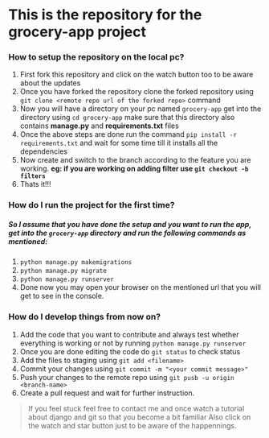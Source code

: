 # This is the repository for the grocery-app project

### How to setup the repository on the local pc?
1. First fork this repository and click on the watch button too to be aware about the updates
2. Once you have forked the repository clone the forked repository using `git clone <remote repo url of the forked repo>` command
3. Now you will have a directory on your pc named `grocery-app` get into the directory using `cd grocery-app` make sure that this directory also contains **manage.py** and **requirements.txt** files
4. Once the above steps are done run the command `pip install -r requirements.txt` and wait for some time till it installs all the dependencies
5. Now create and switch to the branch according to the feature you are working. **eg: if you are working on adding filter use `git checkout -b filters`**
6.  Thats it!!!

### How do I run the project for the first time?
##### So I assume that you have done the setup and you want to run the app, get into the `grocery-app` directory and run the following commands as mentioned:
1. `python manage.py makemigrations`
2. `python manage.py migrate`
3. `python manage.py runserver`
4. Done now you may open your browser on the mentioned url that you will get to see in the console.

### How do I develop things from now on?
1. Add the code that you want to contribute and always test whether everything is working or not by running `python manage.py runserver`
2. Once you are done editing the code do `git status` to check status
3. Add the files to staging using `git add <filename>`
4. Commit your changes using `git commit -m "<your commit message>"`
5. Push your changes to the remote repo using `git pusb -u origin <branch-name>`
6. Create a pull request and wait for further instruction.

> If you feel stuck feel free to contact me
> and once watch a tutorial about django and git so that you become a bit familiar
> Also click on the watch and star button just to be aware of the happennings.
